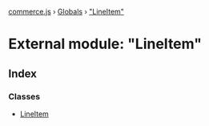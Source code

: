 [commerce.js](../README.md) › [Globals](../globals.md) › ["LineItem"](_lineitem_.md)

# External module: "LineItem"

## Index

### Classes

* [LineItem](../classes/_lineitem_.lineitem.md)
